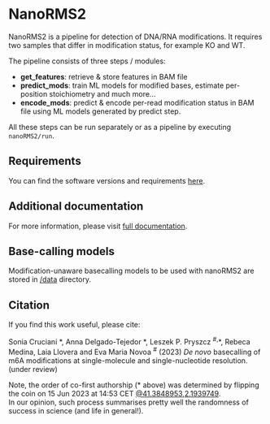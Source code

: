 # NanoRMS2

NanoRMS2 is a pipeline for detection of DNA/RNA modifications.
It requires two samples that differ in modification status, for example KO and WT.

The pipeline consists of three steps / modules:
- **get_features**: retrieve & store features in BAM file
- **predict_mods**: train ML models for modified bases, estimate per-position stoichiometry
  and much more...
- **encode_mods**: predict & encode per-read modification status in BAM file
  using ML models generated by predict step. 

All these steps can be run separately or as a pipeline by executing `nanoRMS2/run`.  

## Requirements
You can find the software versions and requirements [here](./requirements.txt).

## Additional documentation
For more information, please visit 
[full documentation](https://public-docs.crg.es/enovoa/public/lpryszcz/src/nanoRMS2/readthedocs).  

## Base-calling models 
Modification-unaware basecalling models to be used with nanoRMS2 are stored in [/data](/data) directory. 

## Citation

If you find this work useful, please cite:

Sonia Cruciani \*, 
Anna Delgado-Tejedor \*,
Leszek P. Pryszcz <sup>#,</sup>\*,
Rebeca Medina, Laia Llovera and Eva Maria Novoa <sup>#</sup>
(2023)
*De novo* basecalling of m6A modifications at single-molecule and single-nucleotide resolution. (under review)

Note, the order of co-first authorship (\* above) was determined
by flipping the coin on 15 Jun 2023 at 14:53 CET
[@41.3848953,2.1939749](https://www.google.com/maps?q=loc:41.3848953,2.1939749).  
In our opinion, such process summarises pretty well
the randomness of success in science (and life in general!). 
